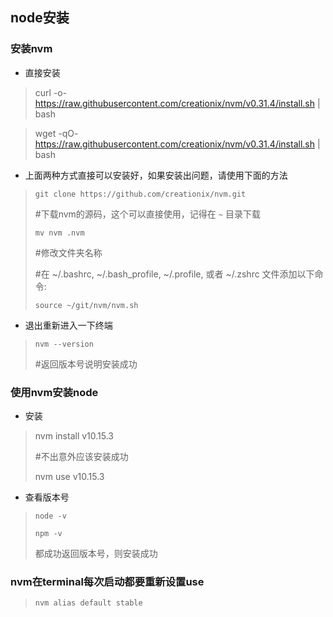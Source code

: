 ## node安装

### 安装nvm

- 直接安装

> curl -o- https://raw.githubusercontent.com/creationix/nvm/v0.31.4/install.sh | bash

> wget -qO- https://raw.githubusercontent.com/creationix/nvm/v0.31.4/install.sh | bash

- 上面两种方式直接可以安装好，如果安装出问题，请使用下面的方法

> `git clone https://github.com/creationix/nvm.git` 
>
> #下载nvm的源码，这个可以直接使用，记得在 `~` 目录下载
>
> `mv nvm .nvm `
>
> #修改文件夹名称
>
> #在 ~/.bashrc, ~/.bash_profile, ~/.profile, 或者 ~/.zshrc 文件添加以下命令:
>
> `source ~/git/nvm/nvm.sh`

- 退出重新进入一下终端

>  `nvm --version`
>
> #返回版本号说明安装成功

### 使用nvm安装node

- 安装

> nvm install v10.15.3
>
> #不出意外应该安装成功
>
> nvm use v10.15.3

- 查看版本号

> `node -v`
>
> `npm -v`
>
> 都成功返回版本号，则安装成功

### nvm在terminal每次启动都要重新设置use
> `nvm alias default stable`
